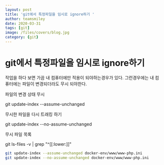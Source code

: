 ```yaml
---
layout: post
title: 'git에서 특정파일을 임시로 ignore하기 ' 
author: teamsmiley
date: 2020-03-31
tags: [git]
image: /files/covers/blog.jpg
category: {git}
---
```


# git에서 특정파일을 임시로 ignore하기 

작업을 하다 보면 가끔 내 컴퓨터에만 적용이 되야하는경우가 있다. 그런경우에는 내 컴퓨터에는 파일이 변경되더라도 무시 되야한다.

파일의 변경 상태 무시

git update-index --assume-unchanged <file>

무시한 파일을 다시 트래킹 하기

git update-index --no-assume-unchanged <file>

무시 파일 목록

git ls-files -v | grep "^[[:lower:]]"

```bash
git update-index --assume-unchanged docker-env/www/www-php.ini
git update-index --no-assume-unchanged docker-env/www/www-php.ini
```
